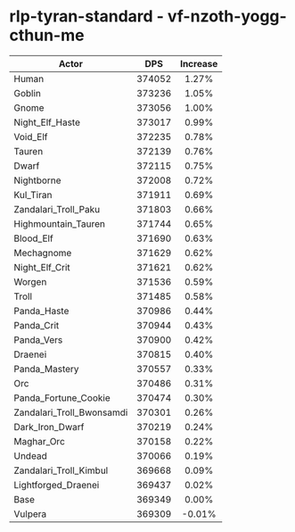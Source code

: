# rlp-tyran-standard - vf-nzoth-yogg-cthun-me
| Actor | DPS | Increase |
|---|:---:|:---:|
|Human|374052|1.27%|
|Goblin|373236|1.05%|
|Gnome|373056|1.00%|
|Night_Elf_Haste|373017|0.99%|
|Void_Elf|372235|0.78%|
|Tauren|372139|0.76%|
|Dwarf|372115|0.75%|
|Nightborne|372008|0.72%|
|Kul_Tiran|371911|0.69%|
|Zandalari_Troll_Paku|371803|0.66%|
|Highmountain_Tauren|371744|0.65%|
|Blood_Elf|371690|0.63%|
|Mechagnome|371629|0.62%|
|Night_Elf_Crit|371621|0.62%|
|Worgen|371536|0.59%|
|Troll|371485|0.58%|
|Panda_Haste|370986|0.44%|
|Panda_Crit|370944|0.43%|
|Panda_Vers|370900|0.42%|
|Draenei|370815|0.40%|
|Panda_Mastery|370557|0.33%|
|Orc|370486|0.31%|
|Panda_Fortune_Cookie|370474|0.30%|
|Zandalari_Troll_Bwonsamdi|370301|0.26%|
|Dark_Iron_Dwarf|370219|0.24%|
|Maghar_Orc|370158|0.22%|
|Undead|370066|0.19%|
|Zandalari_Troll_Kimbul|369668|0.09%|
|Lightforged_Draenei|369437|0.02%|
|Base|369349|0.00%|
|Vulpera|369309|-0.01%|
